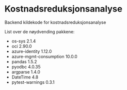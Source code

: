# Kostnadsreduksjonsanalyse
Backend kildekode for kostnadsreduksjonsanalyse 


List over de nøydvending pakkene:
  - os-sys 2.1.4
  - oci 2.90.0
  - azure-identity 1.12.0
  - azure-mgmt-consumption 10.0.0
  - pandas 1.5.2
  - pyodbc 4.0.35
  - argparse 1.4.0
  - DateTime 4.8
  - pytest-warnings 0.3.1
